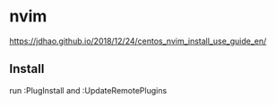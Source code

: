 # nvim

https://jdhao.github.io/2018/12/24/centos_nvim_install_use_guide_en/

## Install

run :PlugInstall and :UpdateRemotePlugins
